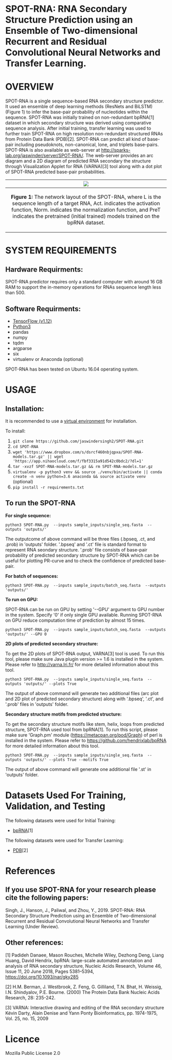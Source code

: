SPOT-RNA: RNA Secondary Structure Prediction using an Ensemble of Two-dimensional Recurrent and Residual Convolutional Neural Networks and Transfer Learning.
====

OVERVIEW
====
SPOT-RNA is a single sequence-based RNA secondary structure predictor. It used an ensemble of deep learning methods (ResNets and BiLSTM) (Figure 1) to infer the base-pair probability of nucleotides within the sequence. SPOT-RNA was initially trained on non-redundant bpRNA[1] dataset in which secondary structure was derived using comparative sequence analysis. After initial training, transfer learning was used to further train SPOT-RNA on high resolution non-redundant structured RNAs from Protein Data Bank (PDB)[2]. SPOT-RNA can predict all kind of base-pair including pseudoknots, non-canonical, lone, and triplets base-pairs. SPOT-RNA is also available as web-server at http://sparks-lab.org/jaswinder/server/SPOT-RNA/. The web-server provides an arc diagram and a 2D diagram of predicted RNA secondary the structure through Visualization Applet for RNA (VARNA)[3] tool along with a dot plot of SPOT-RNA predicted base-pair
probabilities.

|![](./SPOT-RNA-architecture.png)
|----|
| <p align="center"> <b>Figure 1:</b> The network layout of the SPOT-RNA, where L is the sequence length of a target RNA, Act. indicates the activation function, Norm. indicates the normalization function, and PreT indicates the pretrained (initial trained) models trained on the bpRNA dataset.|

SYSTEM REQUIREMENTS
====
Hardware Requirments:
----
SPOT-RNA predictor requires only a standard computer with around 16 GB RAM to support the in-memory operations for RNAs sequence length less than 500.

Software Requirments:
----
* [TensorFlow (v1.12) ](https://www.tensorflow.org/install/) 
* [Python3](https://docs.python-guide.org/starting/install3/linux/)
* pandas
* numpy
* tqdm
* argparse
* six
* virtualenv or Anaconda (optional)

SPOT-RNA has been tested on Ubuntu 16.04 operating system.

USAGE
====

Installation:
----
It is recommended to use a [virtual environment](http://virtualenvwrapper.readthedocs.io/en/latest/install.html) for installation.

To install:

1. `git clone https://github.com/jaswindersingh2/SPOT-RNA.git`
2. `cd SPOT-RNA`
3. `wget 'https://www.dropbox.com/s/dsrcf460nbjqpxa/SPOT-RNA-models.tar.gz' || wget 'https://app.nihaocloud.com/f/fbf3315a91d542c0bdc2/?dl=1'`
4. `tar -xvzf SPOT-RNA-models.tar.gz && rm SPOT-RNA-models.tar.gz`
5. `virtualenv -p python3 venv && source ./venv/bin/activate || conda create -n venv python=3.6 anaconda && source activate venv` (optional)
6. `pip install -r requirements.txt`

To run the SPOT-RNA
-----

**For single sequence:**
```
python3 SPOT-RNA.py  --inputs sample_inputs/single_seq.fasta  --outputs 'outputs/'
```
The outputcome of above command will be three files (.bpseq, .ct, and .prob) in 'outputs' folder. '.bpseq' and '.ct' file is standard format to represent RNA seondary structure. '.prob' file consists of base-pair probability of predicted secondary structure by SPOT-RNA which can be useful for plotting PR-curve and to check the confidence of predicted base-pair.

**For batch of sequences:**
```
python3 SPOT-RNA.py  --inputs sample_inputs/batch_seq.fasta  --outputs 'outputs/'
```

**To run on GPU:**

SPOT-RNA can be run on GPU by setting '--GPU' argument to GPU number in the system. Specify '0' if only single GPU available. Running SPOT-RNA on GPU reduce computation time  of prediction by almost 15 times.
```
python3 SPOT-RNA.py  --inputs sample_inputs/batch_seq.fasta  --outputs 'outputs/' --GPU 0
```

**2D plots of predicted secondary structure:**

To get the 2D plots of SPOT-RNA output, VARNA[3] tool is used. To run this tool, please make sure Java plugin version >= 1.6 is installed in the system. Please refer to http://varna.lri.fr/ for more detailed information about this tool.
```
python3 SPOT-RNA.py  --inputs sample_inputs/single_seq.fasta  --outputs 'outputs/' --plots True
```
The output of above command will generate two additional files (arc plot and 2D plot of predicted secondary structure) along with '.bpseq', '.ct', and '.prob' files in 'outputs' folder.

**Secondary structure motifs from predicted structure:**

To get the secondary structure motifs like stem, helix, loops from predicted structure, SPOT-RNA used tool from bpRNA[1]. To run this script, please make sure 'Graph.pm' module (https://metacpan.org/pod/Graph) of perl is installed in the system.  Please refer to https://github.com/hendrixlab/bpRNA for more detailed information about this tool.
```
python3 SPOT-RNA.py  --inputs sample_inputs/single_seq.fasta  --outputs 'outputs/' --plots True --motifs True
```
The output of above command will generate one additional file '.st' in 'outputs' folder.
 
Datasets Used For Training, Validation, and Testing
====

The following datasets were used for Initial Training:
* [bpRNA](https://www.dropbox.com/s/w3kc4iro8ztbf3m/bpRNA_dataset.zip)[1]


The following datasets were used for Transfer Learning:
* [PDB](https://www.dropbox.com/s/rlr8n9r5mt456cd/PDB_dataset.zip)[2]

References
====
If you use SPOT-RNA for your research please cite the following papers:
----
Singh, J., Hanson, J., Paliwal, and Zhou, Y., 2019. SPOT-RNA: RNA Secondary Structure Prediction using an Ensemble of Two-dimensional Recurrent and Residual Convolutional Neural Networks and Transfer Learning (Under Review).

Other references:
----
[1] Padideh Danaee, Mason Rouches, Michelle Wiley, Dezhong Deng, Liang Huang, David Hendrix, bpRNA: large-scale automated annotation and analysis of RNA secondary structure, Nucleic Acids Research, Volume 46, Issue 11, 20 June 2018, Pages 5381–5394, https://doi.org/10.1093/nar/gky285

[2] H.M. Berman, J. Westbrook, Z. Feng, G. Gilliland, T.N. Bhat, H. Weissig, I.N. Shindyalov, P.E. Bourne.
(2000) The Protein Data Bank Nucleic Acids Research, 28: 235-242.

[3]  VARNA: Interactive drawing and editing of the RNA secondary structure Kévin Darty, Alain Denise and Yann Ponty Bioinformatics, pp. 1974-1975, Vol. 25, no. 15, 2009 


Licence
====
Mozilla Public License 2.0
